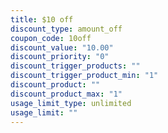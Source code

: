 ```yaml
---
title: $10 off
discount_type: amount_off
coupon_code: 10off
discount_value: "10.00"
discount_priority: "0"
discount_trigger_products: ""
discount_trigger_product_min: "1"
discount_product: ""
discount_product_max: "1"
usage_limit_type: unlimited
usage_limit: ""
---
```

